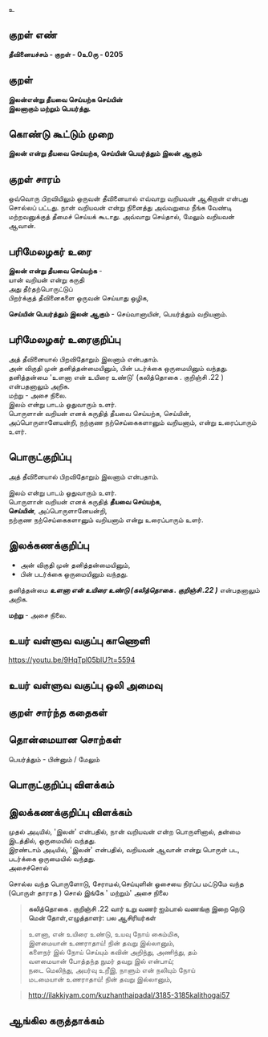 உ

## குறள் எண் 

**தீவினையச்சம் - குறள் - 0உ0ரு - 0205**  

## குறள் 

**இலன்என்று தீயவை செய்யற்க செய்யின்  
இலனாகும் மற்றும் பெயர்த்து.** 

## கொண்டு கூட்டும் முறை

**இலன் என்று தீயவை செய்யற்க, செய்யின் பெயர்த்தும் இலன் ஆகும்**

## குறள் சாரம் 

ஒவ்வொரு பிறவியிலும் ஒருவன் தீவினையால் எவ்வாறு வறியவன் ஆகிறான் என்பது சொல்லப் பட்டது.
நான் வறியவன் என்று நினைத்து அவ்வறுமை நீங்க வேண்டி மற்றவனுக்குத் தீமைச் செய்யக் கூடாது. அவ்வாறு செய்தால், மேலும் வறியவன் ஆவான்.

## பரிமேலழகர் உரை

**இலன் என்று தீயவை செய்யற்க** -  
யான் வறியன் என்று கருதி  
அது தீர்தற்பொருட்டுப்  
பிறர்க்குத் தீவினைகளை ஒருவன் செய்யாது ஒழிக,  

**செய்யின் பெயர்த்தும் இலன் ஆகும்** - செய்வானாயின், பெயர்த்தும் வறியனாம்.  

## பரிமேலழகர் உரைகுறிப்பு   

அத் தீவினையால் பிறவிதோறும் இலனாம் என்பதாம்.  
அன் விகுதி முன் தனித்தன்மையினும், பின் படர்க்கை ஒருமையினும் வந்தது.  
தனித்தன்மை 'உளனா என் உயிரை உண்டு' (கலித்தொகை .	குறிஞ்சி	.22 ) என்பதனாலும் அறிக.  
மற்று - அசை நிலை.  
இலம் என்று பாடம் ஓதுவாரும் உளர்.  
பொருளான் வறியன் எனக் கருதித் தீயவை செய்யற்க, செய்யின், அப்பொருளானேயன்றி, நற்குண நற்செய்கைகளானும் வறியனாம், என்று உரைப்பாரும் உளர்.  

## பொருட்குறிப்பு 

அத் தீவினையால் பிறவிதோறும் இலனாம் என்பதாம்.  
  
இலம் என்று பாடம் ஓதுவாரும் உளர்.  
பொருளான் வறியன் எனக் கருதித் **தீயவை செய்யற்க,  
செய்யின்**, அப்பொருளானேயன்றி,  
நற்குண நற்செய்கைகளானும் வறியனாம் என்று உரைப்பாரும் உளர்.  

## இலக்கணக்குறிப்பு  

* அன் விகுதி முன் தனித்தன்மையினும்,  
* பின் படர்க்கை ஒருமையினும் வந்தது. 

தனித்தன்மை _**உளனா என் உயிரை உண்டு (கலித்தொகை .	குறிஞ்சி	.22 )**_ என்பதனாலும் அறிக.  

**மற்று** - அசை நிலை.  

## உயர் வள்ளுவ வகுப்பு காணொளி

https://youtu.be/9HqTpl05blU?t=5594

## உயர் வள்ளுவ வகுப்பு ஒலி அமைவு 

 
## குறள் சார்ந்த கதைகள் 


## தொன்மையான சொற்கள்

பெயர்த்தும் - பின்னும் / மேலும் 

## பொருட்குறிப்பு விளக்கம்


## இலக்கணக்குறிப்பு விளக்கம்

முதல் அடியில், 'இலன்' என்பதில், நான் வறியவன் என்ற பொருளினால், தன்மை இடத்தில், ஒருமையில் வந்தது.  
இரண்டாம் அடியில், 'இலன்' என்பதில், வறியவன் ஆவான் என்று பொருள் பட, படர்க்கை ஒருமையில் வந்தது.  
அசைச்சொல்					
					
சொல்ல வந்த பொருளோடு, சேராமல்,செய்யுளின் ஓசையை நிரப்ப மட்டுமே வந்த (பொருள் தாராத ) சொல் 
இங்கே ' மற்றும்' அசை நிலை


>**கலித்தொகை .	குறிஞ்சி	.22 வார் உறு வணர் ஐம்பால் வணங்கு இறை நெடு மென் தோள்,எழுத்தாளர்: பல ஆசிரியர்கள்**  

>உளனா, என் உயிரை உண்டு, உயவு நோய் கைம்மிக,  
>இளமையான் உணராதாய்! நின் தவறு இல்லானும்,  
>களைநர் இல் நோய் செய்யும் கவின் அறிந்து, அணிந்து, தம்  
>வளமையான் போத்தந்த நுமர் தவறு இல் என்பாய்;  
>நடை மெலிந்து, அயர்வு உறீஇ, நாளும் என் நலியும் நோய்  
>மடமையான் உணராதாய்! நின் தவறு இல்லானும்,  

>http://ilakkiyam.com/kuzhanthaipadal/3185-3185kalithogai57


## ஆங்கில கருத்தாக்கம் 


